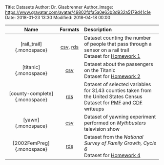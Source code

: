 Title: Datasets
Author: Dr. Glasbrenner
Author_Image: https://www.gravatar.com/avatar/49802fdfa5a0e63b3d932a5179d41c1e
Date: 2018-01-23 13:30
Modified: 2018-04-18 00:00

| Name                          | Formats                                           | Description                                                                                                                   |
| :----------------------:      | :-----------------------------------------------: | :--------------------------------------------------------------------------------------------------------------               |
| [rail_trail]{.monospace}      | [csv][rail-csv], [rds][rail-rds]                  | Dataset counting the number of people that pass through a sensor on a rail trail <br> Dataset for [Homework 1]                |
| [titanic]{.monospace}         | [csv][rail-csv]                                   | Dataset about the passengers on the Titanic <br> Dataset for [Homework 2]                                                     |
| [county-complete]{.monospace} | [rds][county-complete-rds]                        | Dataset of selected variables for 3143 counties taken from the United States Census <br> Dataset for [PMF] and [CDF] writeups |
| [yawn]{.monospace}            | [csv][yawn-csv]                                   | Dataset of yawning experiment performed on *Mythbusters* television show                                                      |
| [2002FemPreg]{.monospace}     | [rds][nsfg6-rds]                                  | Dataset from the *National Survey of Family Growth, Cycle 6* <br>  Dataset for [Homework 4]                                   |

[rail-csv]:            /files/datasets/rail_trail.csv
[rail-rds]:            /files/datasets/rail_trail.rds
[titanic-csv]:         /files/datasets/titanic_dataset.csv
[county-complete-rds]: /files/datasets/county_complete.rds
[yawn-csv]:            /files/datasets/yawn.csv
[nsfg6-rds]:           /files/datasets/2002FemPreg.rds
[Homework 1]:          /assignments/homework-1/
[Homework 2]:          /assignments/homework-2/
[Homework 4]:          /assignments/homework-4/
[PMF]:                 /materials/representing-distributions-pmf/
[CDF]:                 /materials/representing-distributions-cdf/
